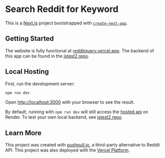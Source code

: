 # Search Reddit for Keyword
This is a [Next.js](https://nextjs.org) project bootstrapped with [`create-next-app`](https://nextjs.org/docs/app/api-reference/cli/create-next-app).

## Getting Started
The website is fully functional at [redditquery.vercel.app](https://redditquery.vercel.app).
The backend of this app can be found in the [jstest2 repo](https://github.com/fruitSalad266/jstest2).

## Local Hosting
First, run the development server:

```bash
npm run dev
```

Open [http://localhost:3000](http://localhost:3000) with your browser to see the result.

By default, running with `npm run dev` will still access the [hosted api](https://jstest2.onrender.com) on Render. To test your own local backend, see [jstest2 repo](https://github.com/fruitSalad266/jstest2).

## Learn More
This project was created with [pushpull.io](http://api.pushpull.io), a third-party alternative to Reddit API.
This project was also deployed with the [Vercel Platform](https://vercel.com/new?utm_medium=default-template&filter=next.js&utm_source=create-next-app&utm_campaign=create-next-app-readme).

